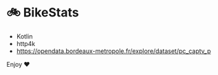 # 🚲 BikeStats

- Kotlin
- http4k
- https://opendata.bordeaux-metropole.fr/explore/dataset/pc_captv_p

Enjoy ❤
